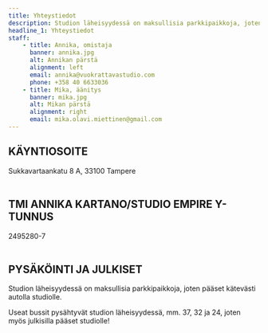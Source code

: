 ```yaml
---
title: Yhteystiedot
description: Studion läheisyydessä on maksullisia parkkipaikkoja, joten pääset kätevästi autolla studiolle. Useat bussit pysähtyvät studion läheisyydessä, mm. 37, 32 ja 24, joten myös julkisilla pääset studiolle!
headline_1: Yhteystiedot
staff:
    - title: Annika, omistaja
      banner: annika.jpg
      alt: Annikan pärstä
      alignment: left
      email: annika@vuokrattavastudio.com
      phone: +358 40 6633036
    - title: Mika, äänitys
      banner: mika.jpg
      alt: Mikan pärstä
      alignment: right
      email: mika.olavi.miettinen@gmail.com
---
```



## KÄYNTIOSOITE
Sukkavartaankatu 8 A, 33100 Tampere
<br><br>

## TMI ANNIKA KARTANO/STUDIO EMPIRE Y-TUNNUS
2495280-7
<br><br>

## PYSÄKÖINTI JA JULKISET

Studion läheisyydessä on maksullisia parkkipaikkoja, joten pääset kätevästi autolla studiolle.

Useat bussit pysähtyvät studion läheisyydessä, mm. 37, 32 ja 24, joten myös julkisilla pääset studiolle!
